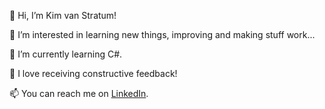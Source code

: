 👋 Hi, I’m Kim van Stratum!

👀 I’m interested in learning new things, improving and making stuff work...

🌱 I’m currently learning C#.

💞️ I love receiving constructive feedback!

📫 You can reach me on [LinkedIn](https://www.linkedin.com/in/kimvanstratum/).

<!---
KimvanSt/KimvanSt is a ✨ special ✨ repository because its `README.md` (this file) appears on your GitHub profile.
You can click the Preview link to take a look at your changes.
--->
